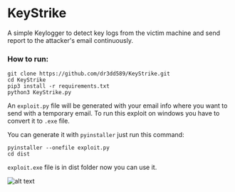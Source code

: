 <h1>KeyStrike</h1>

A simple Keylogger to detect key logs from the victim machine and send report to the attacker's email continuously.

<h3>How to run:</h3>

```
git clone https://github.com/dr3dd589/KeyStrike.git
cd KeyStrike
pip3 install -r requirements.txt
python3 KeyStrike.py
```
An `exploit.py` file will be generated with your email info where you want to send with a temporary email. To run this exploit on windows you have to convert it to `.exe` file.

You can generate it with `pyinstaller` just run this command:

```
pyinstaller --onefile exploit.py
cd dist
```
`exploit.exe` file is in dist folder now you can use it.<br>

![alt text](https://github.com/dr3dd589/KeyStrike/blob/master/a.png)
